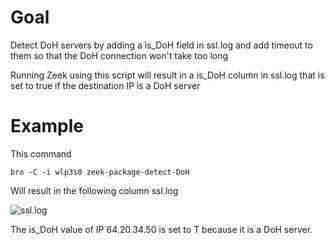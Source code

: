 # Goal
Detect DoH servers by adding a is_DoH field in ssl.log and add timeout to them so that the DoH connection won't take too long

Running Zeek using this script will result in a is_DoH column in ssl.log that is set to true if the destination IP is a DoH server


# Example 

This command

```bro -C -i wlp3s0 zeek-package-detect-DoH```

Will result in the following column ssl.log

![ssl.log](  )


The is_DoH value of IP 64.20.34.50 is set to T because it is a DoH server.
